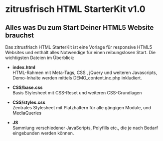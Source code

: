 # zitrusfrisch HTML StarterKit v1.0

## Alles was Du zum Start Deiner HTML5 Website brauchst
Das zitrusfrisch HTML StarterKit ist eine Vorlage für responsive HTML5 Websites und enthält alles Notwendige für einen reibungslosen Start. Die wichtigsten Dateien im Überblick:

+ **index.html**  
HTML-Rahmen mit Meta-Tags, CSS , jQuery und weiteren Javascripts, Demo-Inhalte werden mittels DEMO_content.inc.php inkludiert.

+ **CSS/base.css**  
Basis Stylesheet mit CSS-Reset und weiteren CSS-Grundlagen

+ **CSS/styles.css**  
Zentrales Stylesheet mit Platzhaltern für alle gängigen Module, und MediaQueries

+ **JS**  
Sammlung verschiedener JavaScripts, Polyfills etc., die je nach Bedarf eingebunden werden können.


